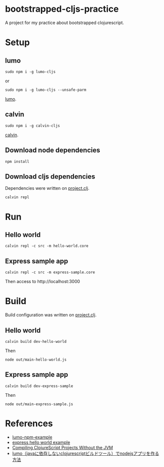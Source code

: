 # bootstrapped-cljs-practice
A project for my practice about bootstrapped clojurescript.

# Setup
## lumo
```
sudo npm i -g lumo-cljs
```

or

```
sudo npm i -g lumo-cljs --unsafe-parm
```

[lumo](https://github.com/anmonteiro/lumo).

## calvin
```
sudo npm i -g calvin-cljs
```

[calvin](https://github.com/eginez/calvin).

## Download node dependencies
```
npm install
```

## Download cljs dependencies
Dependencies were written on [project.clj](/project.clj).

```
calvin repl
```

# Run
## Hello world
```
calvin repl -c src -m hello-world.core
```

## Express sample app
```
calvin repl -c src -m express-sample.core
```

Then access to http://localhost:3000

# Build
Build configuration was written on [project.clj](/project.clj).

## Hello world
```
calvin build dev-hello-world
```
Then
```
node out/main-hello-world.js
```

## Express sample app
```
calvin build dev-express-sample
```
Then
```
node out/main-express-sample.js
```

# References
- [lumo-npm-example](https://github.com/rberger/lumo-npm-example)
- [express hello world example](https://expressjs.com/en/starter/hello-world.html)
- [Compiling ClojureScript Projects Without the JVM](https://anmonteiro.com/2017/02/compiling-clojurescript-projects-without-the-jvm/)
- [lumo（javaに依存しないclojurescriptビルドツール）でnodejsアプリを作る方法](http://asukiaaa.blogspot.com/2017/08/lumojavaclojurescriptnodejs.html)
